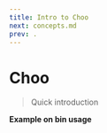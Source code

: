 ```yaml
---
title: Intro to Choo
next: concepts.md
prev: .
---
```

# Choo

> Quick introduction

**Example on bin usage**